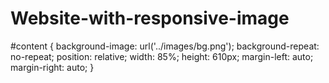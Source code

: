 # Website-with-responsive-image

#content {
  background-image: url('../images/bg.png');
  background-repeat: no-repeat;
  position: relative;
  width: 85%;
  height: 610px;
  margin-left: auto;
  margin-right: auto;
}
